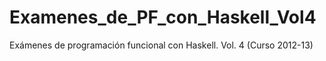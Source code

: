 # Examenes_de_PF_con_Haskell_Vol4
Exámenes de programación funcional con Haskell. Vol. 4 (Curso 2012-13) 
